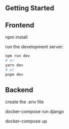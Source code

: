 ## Getting Started
## Frontend
npm install

run the development server:

```bash
npm run dev
# or
yarn dev
# or
pnpm dev
```

## Backend
create the .env file 

docker-compose run django

docker-compose up 



